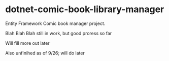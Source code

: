 # dotnet-comic-book-library-manager



Entity Framework Comic book manager project.

Blah Blah Blah still in work, but good proress so far

Will fill more out later

Also unfinihed as of 9/26; will do later
